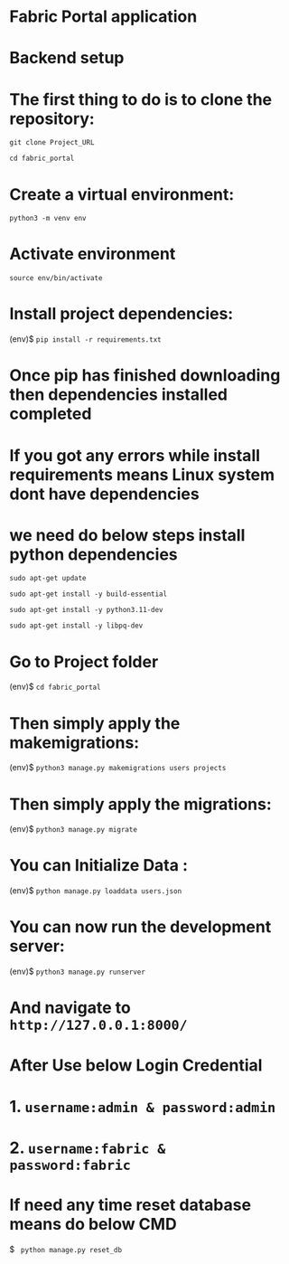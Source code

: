 # Fabric Portal application

# Backend setup

# The first thing to do is to clone the repository:

 `git clone Project_URL`

 `cd fabric_portal`

# Create a virtual environment:

 `python3 -m venv env`

# Activate environment

 `source env/bin/activate`

# Install project dependencies:

(env)$ `pip install -r requirements.txt`

# Once pip has finished downloading then dependencies installed completed

# If you got any errors while install requirements means Linux system dont have dependencies 

# we need do below steps install python dependencies

`sudo apt-get update`

`sudo apt-get install -y build-essential`

`sudo apt-get install -y python3.11-dev`

`sudo apt-get install -y libpq-dev`

# Go to Project folder

(env)$ `cd fabric_portal`


# Then simply apply the makemigrations:

(env)$ `python3 manage.py makemigrations users projects`


# Then simply apply the migrations:

(env)$ `python3 manage.py migrate`

# You can Initialize Data :

(env)$ `python manage.py loaddata users.json`

# You can now run the development server:

(env)$ `python3 manage.py runserver`

# And navigate to `http://127.0.0.1:8000/`


# After Use below Login Credential

# 1. `username:admin & password:admin`
# 2. `username:fabric & password:fabric`

# If need any time reset database means do below CMD

 $  ` python manage.py reset_db`


